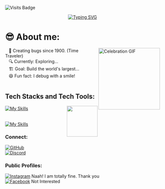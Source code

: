 ![Visits Badge](https://komarev.com/ghpvc/?username=prince-ohio&style=flat-square)

<p align="center">
  <a href="https://git.io/typing-svg">
    <img src="https://readme-typing-svg.demolab.com?font=Fira+Code&pause=1000&color=0366D6&center=true&width=435&lines=Hi!+Welcome+to+my+GitHub+profile.;What+are+you+exactly+searching+for%3F" alt="Typing SVG" />
  </a>
</p>

# 😎 About me:

  <img align=right src="https://media1.giphy.com/media/v1.Y2lkPTc5MGI3NjExbWs0aHJ1a2hlNmt5cTc1bXlsY2g4eTB4eWQxZDJqaDVnYmdmbnRjZyZlcD12MV9pbnRlcm5hbF9naWZfYnlfaWQmY3Q9Zw/YAYZh6hELIivibOJWH/giphy.gif" alt="Celebration GIF" width="200"/>

  &nbsp;&nbsp; 🧠 Creating bugs since 1900. (Time Traveler)<br>
  &nbsp;&nbsp; 🔍 Currently: Exploring...<br>
  &nbsp;&nbsp; 🏗️ Goal: Build the world's largest...<br>
  &nbsp;&nbsp; 😄 Fun fact: I debug with a smile!
<br>
<br>
## Tech Stacks and Tech Tools:
<img src="https://media3.giphy.com/media/v1.Y2lkPTc5MGI3NjExcnNtcDMxYjk5b3V0Y2tuMDR1NzlrY2pmaTRidWdjenB3Z2NpeHJkZCZlcD12MV9pbnRlcm5hbF9naWZfYnlfaWQmY3Q9Zw/VgSjnwSoqiPjRRIJ1F/giphy.gif" align="right" width="100" />


[![My Skills](https://skillicons.dev/icons?i=vscode,asd,c,python,bash,html,css,js,mongodb,express,react,nodejs,postman)](https://skillicons.dev)<br>
<br>
<br>
[![My Skills](https://skillicons.dev/icons?i=pr,ps,figma,asd,windows,ubuntu,kali)](https://skillicons.dev)

### Connect: 
[![GitHub](https://img.shields.io/badge/GitHub-%23121011.svg?style=for-the-badge&logo=github&logoColor=white)](https://github.com/prince-ohio)<br>
[![Discord](https://img.shields.io/badge/Discord-%237289DA.svg?style=for-the-badge&logo=discord&logoColor=white)](https://discord.com/users/1348188238107377685)

### Public Profiles:

[![Instagram](https://img.shields.io/badge/Instagram-%23E4405F.svg?style=for-the-badge&logo=instagram&logoColor=white)](https://www.instagram.com/) Naah! I am totally fine. Thank you<br>
[![Facebook](https://img.shields.io/badge/Facebook-%231877F2.svg?style=for-the-badge&logo=facebook&logoColor=white)](https://www.facebook.com/) Not Interested<br>

